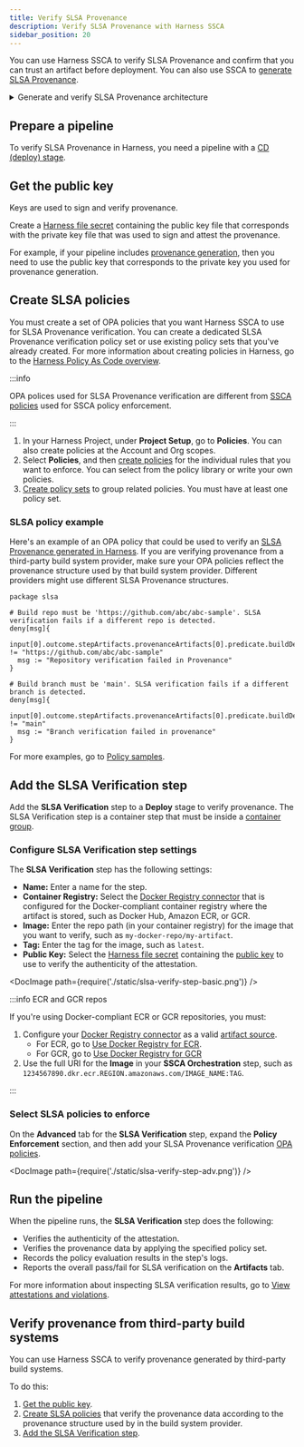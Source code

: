 ```yaml
---
title: Verify SLSA Provenance
description: Verify SLSA Provenance with Harness SSCA
sidebar_position: 20
---
```


You can use Harness SSCA to verify SLSA Provenance and confirm that you can trust an artifact before deployment. You can also use SSCA to [generate SLSA Provenance](./generate-slsa.md).

<details>
<summary>Generate and verify SLSA Provenance architecture</summary>

To generate and verify SLSA Provenance with Harness SSCA, you need a pipeline with a [CI (build) stage](/docs/continuous-integration/use-ci/prep-ci-pipeline-components) and [CD (deploy) stage](/docs/continuous-delivery/get-started/key-concepts#stage). The stages must have these minimum steps:

- **Build** stage:
  - **Build and Push an image to Docker Registry** step: Build and push an image to a Docker registry.
  - [SLSA generation enabled in the stage settings.](./generate-slsa.md)
- **Deploy** stage:
  - **SLSA Verification** step: Verify the SLSA Provenance.
  - **Rolling deployment** step: Deploy the image.

<!-- ![](./static/slsa-pipeline-example.png) -->

<DocImage path={require('./static/slsa-pipeline-example.png')} />

</details>

## Prepare a pipeline

To verify SLSA Provenance in Harness, you need a pipeline with a [CD (deploy) stage](/docs/continuous-delivery/get-started/key-concepts#stage).

## Get the public key

Keys are used to sign and verify provenance.

Create a [Harness file secret](/docs/platform/secrets/add-file-secrets) containing the public key file that corresponds with the private key file that was used to sign and attest the provenance.

For example, if your pipeline includes [provenance generation](./generate-slsa.md), then you need to use the public key that corresponds to the private key you used for provenance generation.

## Create SLSA policies

You must create a set of OPA policies that you want Harness SSCA to use for SLSA Provenance verification. You can create a dedicated SLSA Provenance verification policy set or use existing policy sets that you've already created. For more information about creating policies in Harness, go to the [Harness Policy As Code overview](/docs/platform/governance/policy-as-code/harness-governance-overview).

:::info

OPA polices used for SLSA Provenance verification are different from [SSCA policies](/docs/software-supply-chain-assurance/ssca-policies/create-ssca-policies) used for SSCA policy enforcement.

:::

1. In your Harness Project, under **Project Setup**, go to **Policies**. You can also create policies at the Account and Org scopes.
2. Select **Policies**, and then [create policies](/docs/platform/governance/policy-as-code/harness-governance-quickstart#create-the-policy) for the individual rules that you want to enforce. You can select from the policy library or write your own policies.
3. [Create policy sets](/docs/platform/governance/policy-as-code/harness-governance-quickstart#step-3-create-a-policy-set) to group related policies. You must have at least one policy set.

### SLSA policy example

Here's an example of an OPA policy that could be used to verify an [SLSA Provenance generated in Harness](./generate-slsa.md). If you are verifying provenance from a third-party build system provider, make sure your OPA policies reflect the provenance structure used by that build system provider. Different providers might use different SLSA Provenance structures.

```
package slsa

# Build repo must be 'https://github.com/abc/abc-sample'. SLSA verification fails if a different repo is detected.
deny[msg]{
  input[0].outcome.stepArtifacts.provenanceArtifacts[0].predicate.buildDefinition.externalParameters.codeMetadata.repositoryURL != "https://github.com/abc/abc-sample"
  msg := "Repository verification failed in Provenance"  
}

# Build branch must be 'main'. SLSA verification fails if a different branch is detected.
deny[msg]{
  input[0].outcome.stepArtifacts.provenanceArtifacts[0].predicate.buildDefinition.externalParameters.codeMetadata.branch != "main"
  msg := "Branch verification failed in provenance"  
}
```

For more examples, go to [Policy samples](/docs/platform/governance/policy-as-code/sample-policy-use-case).

## Add the SLSA Verification step

Add the **SLSA Verification** step to a **Deploy** stage to verify provenance. The SLSA Verification step is a container step that must be inside a [container group](/docs/continuous-delivery/x-platform-cd-features/cd-steps/containerized-steps/containerized-step-groups).

### Configure SLSA Verification step settings

The **SLSA Verification** step has the following settings:

* **Name:** Enter a name for the step.
* **Container Registry:** Select the [Docker Registry connector](/docs/platform/connectors/cloud-providers/ref-cloud-providers/docker-registry-connector-settings-reference) that is configured for the Docker-compliant container registry where the artifact is stored, such as Docker Hub, Amazon ECR, or GCR.
* **Image:** Enter the repo path (in your container registry) for the image that you want to verify, such as `my-docker-repo/my-artifact`.
* **Tag:** Enter the tag for the image, such as `latest`.
* **Public Key:** Select the [Harness file secret](/docs/platform/secrets/add-file-secrets) containing the [public key](#get-the-public-key) to use to verify the authenticity of the attestation.

<!-- ![](./static/slsa-verify-step-basic.png) -->

<DocImage path={require('./static/slsa-verify-step-basic.png')} />

:::info ECR and GCR repos

If you're using Docker-compliant ECR or GCR repositories, you must:

1. Configure your [Docker Registry connector](/docs/platform/connectors/cloud-providers/ref-cloud-providers/docker-registry-connector-settings-reference) as a valid [artifact source](/docs/continuous-delivery/x-platform-cd-features/services/artifact-sources).
   * For ECR, go to [Use Docker Registry for ECR](/docs/continuous-delivery/x-platform-cd-features/services/artifact-sources#amazon-elastic-container-registry-ecr).
   * For GCR, go to [Use Docker Registry for GCR](/docs/continuous-delivery/x-platform-cd-features/services/artifact-sources#google-container-registry-gcr)
2. Use the full URI for the **Image** in your **SSCA Orchestration** step, such as `1234567890.dkr.ecr.REGION.amazonaws.com/IMAGE_NAME:TAG`.

:::

### Select SLSA policies to enforce

On the **Advanced** tab for the **SLSA Verification** step, expand the **Policy Enforcement** section, and then add your SLSA Provenance verification [OPA policies](#create-slsa-policies).

<!-- ![](./static/slsa-verify-step-adv.png) -->

<DocImage path={require('./static/slsa-verify-step-adv.png')} />

## Run the pipeline

When the pipeline runs, the **SLSA Verification** step does the following:

* Verifies the authenticity of the attestation.
* Verifies the provenance data by applying the specified policy set.
* Records the policy evaluation results in the step's logs.
* Reports the overall pass/fail for SLSA verification on the **Artifacts** tab.

For more information about inspecting SLSA verification results, go to [View attestations and violations](../ssca-view-results.md).

## Verify provenance from third-party build systems

You can use Harness SSCA to verify provenance generated by third-party build systems.

To do this:

1. [Get the public key](#get-the-public-key).
2. [Create SLSA policies](#create-slsa-policies) that verify the provenance data according to the provenance structure used by in the build system provider.
3. [Add the SLSA Verification step](#add-the-slsa-verification-step).
